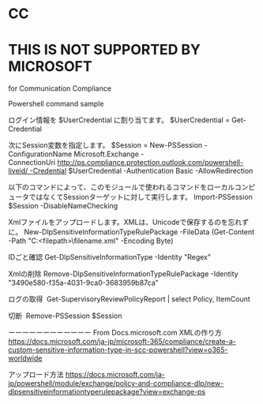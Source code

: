 # CC
# THIS IS NOT SUPPORTED BY MICROSOFT

for Communication Compliance

Powershell command sample

ログイン情報を $UserCredential に割り当てます。
$UserCredential = Get-Credential 

次にSession変数を指定します。
$Session = New-PSSession -ConfigurationName Microsoft.Exchange -ConnectionUri http://ps.compliance.protection.outlook.com/powershell-liveid/ -Credential $UserCredential -Authentication Basic -AllowRedirection 

以下のコマンドによって、このモジュールで使われるコマンドをローカルコンピュータではなくてSessionターゲットに対して実行します。
Import-PSSession $Session -DisableNameChecking 

Xmlファイルをアップロードします。XMLは、Unicodeで保存するのを忘れずに。
New-DlpSensitiveInformationTypeRulePackage -FileData (Get-Content -Path "C:\<filepath>\filename.xml" -Encoding Byte) 


IDごと確認
Get-DlpSensitiveInformationType -Identity "Regex" 

Xmlの削除 
Remove-DlpSensitiveInformationTypeRulePackage -Identity "3490e580-f35a-4031-9ca0-3683959b87ca" 

ログの取得 
Get-SupervisoryReviewPolicyReport | select Policy, ItemCount 

切断 
Remove-PSSession $Session 

ーーーーーーーーーーーー
From Docs.microsoft.com
XMLの作り方
https://docs.microsoft.com/ja-jp/microsoft-365/compliance/create-a-custom-sensitive-information-type-in-scc-powershell?view=o365-worldwide

アップロード方法
https://docs.microsoft.com/ja-jp/powershell/module/exchange/policy-and-compliance-dlp/new-dlpsensitiveinformationtyperulepackage?view=exchange-ps
